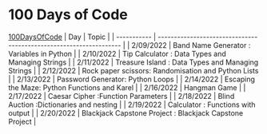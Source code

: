 # 100 Days of Code
[100DaysOfCode](https://link-url-here.org)
| Day         | Topic                                                              |
| ----------- | ------------------------------------------------------------------ |
| 2/09/2022   | Band Name Generator : Variables in Python                          |
| 2/10/2022   | Tip Calculator : Data Types and Managing Strings                   |
| 2/11/2022   | Treasure Island : Data Types and Managing Strings                  |
| 2/12/2022   | Rock paper scissors: Randomisation and Python Lists                |
| 2/13/2022   | Password Generator: Python Loops                                   |
| 2/14/2022   | Escaping the Maze: Python Functions and Karel                      |
| 2/16/2022   | Hangman Game                                                       |
| 2/17/2022   | Caesar Cipher :Function Parameters                                 |
| 2/18/2022   | Blind Auction :Dictionaries and nesting                            |
| 2/19/2022   | Calculator : Functions with output                                 |
| 2/20/2022   | Blackjack Capstone Project : Blackjack Capstone Project            |